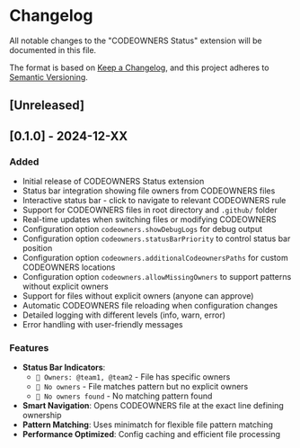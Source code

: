 # Changelog

All notable changes to the "CODEOWNERS Status" extension will be documented in this file.

The format is based on [Keep a Changelog](https://keepachangelog.com/en/1.0.0/),
and this project adheres to [Semantic Versioning](https://semver.org/spec/v2.0.0.html).

## [Unreleased]

## [0.1.0] - 2024-12-XX

### Added
- Initial release of CODEOWNERS Status extension
- Status bar integration showing file owners from CODEOWNERS files
- Interactive status bar - click to navigate to relevant CODEOWNERS rule
- Support for CODEOWNERS files in root directory and `.github/` folder
- Real-time updates when switching files or modifying CODEOWNERS
- Configuration option `codeowners.showDebugLogs` for debug output
- Configuration option `codeowners.statusBarPriority` to control status bar position
- Configuration option `codeowners.additionalCodeownersPaths` for custom CODEOWNERS locations
- Configuration option `codeowners.allowMissingOwners` to support patterns without explicit owners
- Support for files without explicit owners (anyone can approve)
- Automatic CODEOWNERS file reloading when configuration changes
- Detailed logging with different levels (info, warn, error)
- Error handling with user-friendly messages

### Features
- **Status Bar Indicators**:
  - `👥 Owners: @team1, @team2` - File has specific owners
  - `👥 No owners` - File matches pattern but no explicit owners
  - `👥 No owners found` - No matching pattern found
- **Smart Navigation**: Opens CODEOWNERS file at the exact line defining ownership
- **Pattern Matching**: Uses minimatch for flexible file pattern matching
- **Performance Optimized**: Config caching and efficient file processing
